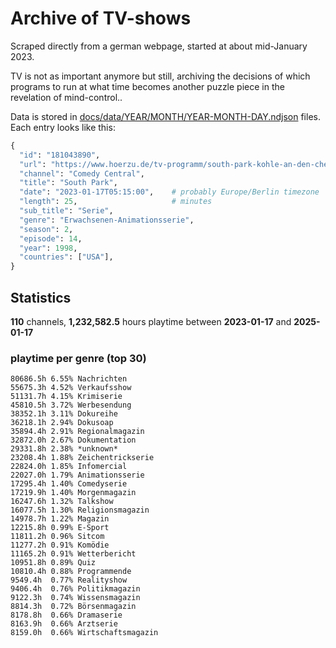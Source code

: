# Archive of TV-shows

Scraped directly from a german webpage, started at about mid-January 2023.

TV is not as important anymore but still, archiving the decisions of which programs to run at what time
becomes another puzzle piece in the revelation of mind-control.. 

Data is stored in [docs/data/YEAR/MONTH/YEAR-MONTH-DAY.ndjson](docs/data/) files. 
Each entry looks like this:

```python
{
  "id": "181043890", 
  "url": "https://www.hoerzu.de/tv-programm/south-park-kohle-an-den-chefkoch/bid_181043890/", 
  "channel": "Comedy Central", 
  "title": "South Park", 
  "date": "2023-01-17T05:15:00",    # probably Europe/Berlin timezone 
  "length": 25,                     # minutes 
  "sub_title": "Serie", 
  "genre": "Erwachsenen-Animationsserie", 
  "season": 2, 
  "episode": 14, 
  "year": 1998, 
  "countries": ["USA"],
}
```

## Statistics

**110** channels, **1,232,582.5** hours playtime between **2023-01-17** and **2025-01-17**


### playtime per genre (top 30)

    80686.5h 6.55% Nachrichten
    55675.3h 4.52% Verkaufsshow
    51131.7h 4.15% Krimiserie
    45810.5h 3.72% Werbesendung
    38352.1h 3.11% Dokureihe
    36218.1h 2.94% Dokusoap
    35894.4h 2.91% Regionalmagazin
    32872.0h 2.67% Dokumentation
    29331.8h 2.38% *unknown*
    23208.4h 1.88% Zeichentrickserie
    22824.0h 1.85% Infomercial
    22027.0h 1.79% Animationsserie
    17295.4h 1.40% Comedyserie
    17219.9h 1.40% Morgenmagazin
    16247.6h 1.32% Talkshow
    16077.5h 1.30% Religionsmagazin
    14978.7h 1.22% Magazin
    12215.8h 0.99% E-Sport
    11811.2h 0.96% Sitcom
    11277.2h 0.91% Komödie
    11165.2h 0.91% Wetterbericht
    10951.8h 0.89% Quiz
    10810.4h 0.88% Programmende
    9549.4h  0.77% Realityshow
    9406.4h  0.76% Politikmagazin
    9122.3h  0.74% Wissensmagazin
    8814.3h  0.72% Börsenmagazin
    8178.8h  0.66% Dramaserie
    8163.9h  0.66% Arztserie
    8159.0h  0.66% Wirtschaftsmagazin
